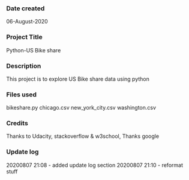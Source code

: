 ### Date created
06-August-2020

### Project Title
Python-US Bike share

### Description
This project is to explore US Bike share data using python

### Files used
bikeshare.py
chicago.csv
new_york_city.csv
washington.csv

### Credits
Thanks to Udacity, stackoverflow & w3school, Thanks google

### Update log
20200807 21:08 - added update log section
20200807 21:10 - reformat stuff

